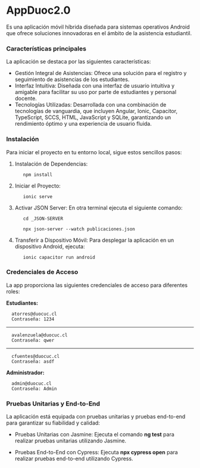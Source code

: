 # AppDuoc2.0
Es una aplicación móvil híbrida diseñada para sistemas operativos Android que ofrece soluciones innovadoras en el ámbito de la asistencia estudiantil.

### **Características principales**

La aplicación se destaca por las siguientes características:
* Gestión Integral de Asistencias: Ofrece una solución para el registro y seguimiento de asistencias de los estudiantes.
* Interfaz Intuitiva: Diseñada con una interfaz de usuario intuitiva y amigable para facilitar su uso por parte de estudiantes y personal docente.
* Tecnologías Utilizadas: Desarrollada con una combinación de tecnologías de vanguardia, que incluyen Angular, Ionic, Capacitor, TypeScript, SCCS, HTML, JavaScript y SQLite, garantizando un rendimiento óptimo y una experiencia de usuario fluida.
  
### **Instalación**

Para iniciar el proyecto en tu entorno local, sigue estos sencillos pasos:
1. Instalación de Dependencias:
   
          npm install

3. Iniciar el Proyecto: 
  
          ionic serve
   
6. Activar JSON Server: En otra terminal ejecuta el siguiente comando:

          cd _JSON-SERVER
   
          npx json-server --watch publicaciones.json
   
8. Transferir a Dispositivo Móvil: Para desplegar la aplicación en un dispositivo Android, ejecuta:
  
          ionic capacitor run android
   
### **Credenciales de Acceso**

La app proporciona las siguientes credenciales de acceso para diferentes roles:

**Estudiantes:**

      atorres@duocuc.cl
      Contraseña: 1234
---
      avalenzuela@duocuc.cl
      Contraseña: qwer
---
      cfuentes@duocuc.cl
      Contraseña: asdf
      
**Administrador:**

      admin@duocuc.cl
      Contraseña: Admin
    
### **Pruebas Unitarias y End-to-End**

La aplicación está equipada con pruebas unitarias y pruebas end-to-end para garantizar su fiabilidad y calidad:

* Pruebas Unitarias con Jasmine: Ejecuta el comando **ng test** para realizar pruebas unitarias utilizando Jasmine.
  
* Pruebas End-to-End con Cypress: Ejecuta **npx cypress open** para realizar pruebas end-to-end utilizando Cypress.
